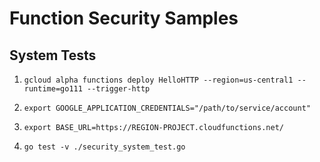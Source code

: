 # Function Security Samples

## System Tests

1. `gcloud alpha functions deploy HelloHTTP --region=us-central1 --runtime=go111 --trigger-http`

1. `export GOOGLE_APPLICATION_CREDENTIALS="/path/to/service/account"`

1. `export BASE_URL=https://REGION-PROJECT.cloudfunctions.net/`

1. `go test -v ./security_system_test.go`
